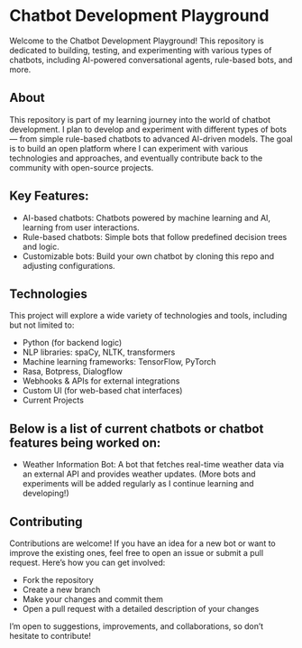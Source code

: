 # Chatbot Development Playground
Welcome to the Chatbot Development Playground! This repository is dedicated to building, testing, and experimenting with various types of chatbots, including AI-powered conversational agents, rule-based bots, and more.

## About
This repository is part of my learning journey into the world of chatbot development. I plan to develop and experiment with different types of bots — from simple rule-based chatbots to advanced AI-driven models. The goal is to build an open platform where I can experiment with various technologies and approaches, and eventually contribute back to the community with open-source projects.

## Key Features:
* AI-based chatbots: Chatbots powered by machine learning and AI, learning from user interactions.
* Rule-based chatbots: Simple bots that follow predefined decision trees and logic.
* Customizable bots: Build your own chatbot by cloning this repo and adjusting configurations.
  
## Technologies
This project will explore a wide variety of technologies and tools, including but not limited to:
* Python (for backend logic)
* NLP libraries: spaCy, NLTK, transformers
* Machine learning frameworks: TensorFlow, PyTorch
* Rasa, Botpress, Dialogflow
* Webhooks & APIs for external integrations
* Custom UI (for web-based chat interfaces)
* Current Projects

## Below is a list of current chatbots or chatbot features being worked on:
* Weather Information Bot: A bot that fetches real-time weather data via an external API and provides weather updates.
(More bots and experiments will be added regularly as I continue learning and developing!)

## Contributing
Contributions are welcome! If you have an idea for a new bot or want to improve the existing ones, feel free to open an issue or submit a pull request. Here’s how you can get involved:
* Fork the repository
* Create a new branch
* Make your changes and commit them
* Open a pull request with a detailed description of your changes
  
I’m open to suggestions, improvements, and collaborations, so don’t hesitate to contribute!

